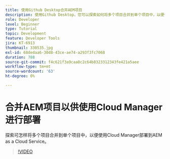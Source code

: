 ```yaml
---
title: 使用Github Desktop合并AEM项目
description: 使用Github Desktop，您可以探索如何将多个项目合并到单个项目中，以便使用Cloud Manager部署到AEM as a Cloud Service。
role: Developer
level: Beginner
type: Tutorial
topic: Development
feature: Developer Tools
jira: KT-6913
thumbnail: 330535.jpg
exl-id: 68dedaa6-30d8-43ce-ae74-a293f3fc7068
duration: 788
source-git-commit: f4c621f3a9caa8c2c64b8323312343fe421a5aee
workflow-type: tm+mt
source-wordcount: '63'
ht-degree: 0%

---
```


# 合并AEM项目以供使用Cloud Manager进行部署

探索可怎样将多个项目合并到单个项目中，以便使用Cloud Manager部署到AEM as a Cloud Service。

>[!VIDEO](https://video.tv.adobe.com/v/330535?quality=12&learn=on)

